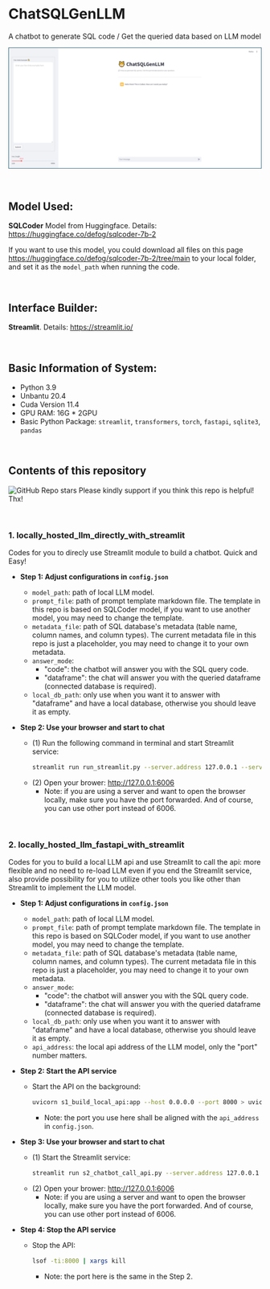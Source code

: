 # ChatSQLGenLLM
A chatbot to generate SQL code / Get the queried data based on LLM model

![Local Image](./interface.png)

&nbsp;

## Model Used:
**SQLCoder** Model from Huggingface. Details: https://huggingface.co/defog/sqlcoder-7b-2

If you want to use this model, you could download all files on this page https://huggingface.co/defog/sqlcoder-7b-2/tree/main to your local folder, and set it as the `model_path` when running the code.

&nbsp;

## Interface Builder:
**Streamlit**. Details: https://streamlit.io/

&nbsp;

## Basic Information of System:
- Python 3.9
- Unbantu 20.4
- Cuda Version 11.4
- GPU RAM: 16G * 2GPU
- Basic Python Package: `streamlit`, `transformers`, `torch`, `fastapi`, `sqlite3`, `pandas`

&nbsp;

## Contents of this repository
![GitHub Repo stars](https://img.shields.io/github/stars/RyleeSnow/ChatSQLGenLLM) Please kindly support if you think this repo is helpful! Thx!

&nbsp;

### 1. locally_hosted_llm_directly_with_streamlit
Codes for you to direcly use Streamlit module to build a chatbot. Quick and Easy!

- **Step 1: Adjust configurations in `config.json`**
    - `model_path`: path of local LLM model.
    - `prompt_file`: path of prompt template markdown file. The template in this repo is based on SQLCoder model, if you want to use another model, you may need to change the template.
    - `metadata_file`: path of SQL database's metadata (table name, column names, and column types). The current metadata file in this repo is just a placeholder, you may need to change it to your own metadata.
    - `answer_mode`:
        - "code": the chatbot will answer you with the SQL query code.
        - "dataframe": the chat will answer you with the queried dataframe (connected database is required).
    - `local_db_path`: only use when you want it to answer with "dataframe" and have a local database, otherwise you should leave it as empty.

- **Step 2: Use your browser and start to chat**
    - (1) Run the following command in terminal and start Streamlit service:
        ```bash
        streamlit run run_streamlit.py --server.address 127.0.0.1 --server.port 6006
        ```
    - (2) Open your brower: http://127.0.0.1:6006
        - Note: if you are using a server and want to open the browser locally, make sure you have the port forwarded. And of course, you can use other port instead of 6006.

&nbsp;

### 2. locally_hosted_llm_fastapi_with_streamlit
Codes for you to build a local LLM api and use Streamlit to call the api: more flexible and no need to re-load LLM even if you end the Streamlit service, also provide possibility for you to utilize other tools you like other than Streamlit to implement the LLM model.

- **Step 1: Adjust configurations in `config.json`**
    - `model_path`: path of local LLM model.
    - `prompt_file`: path of prompt template markdown file. The template in this repo is based on SQLCoder model, if you want to use another model, you may need to change the template.
    - `metadata_file`: path of SQL database's metadata (table name, column names, and column types). The current metadata file in this repo is just a placeholder, you may need to change it to your own metadata.
    - `answer_mode`:
        - "code": the chatbot will answer you with the SQL query code.
        - "dataframe": the chat will answer you with the queried dataframe (connected database is required).
    - `local_db_path`: only use when you want it to answer with "dataframe" and have a local database, otherwise you should leave it as empty.
    - `api_address`: the local api address of the LLM model, only the "port" number matters.

- **Step 2: Start the API service**
    - Start the API on the background:
        ```bash
        uvicorn s1_build_local_api:app --host 0.0.0.0 --port 8000 > uvicorn.log 2>&1 &
        ```
        - Note: the port you use here shall be aligned with the `api_address` in `config.json`.
- **Step 3: Use your browser and start to chat**
    - (1) Start the Streamlit service:
        ```bash
        streamlit run s2_chatbot_call_api.py --server.address 127.0.0.1 --server.port 6006
        ```
    - (2) Open your brower: http://127.0.0.1:6006
        - Note: if you are using a server and want to open the browser locally, make sure you have the port forwarded. And of course, you can use other port instead of 6006.
- **Step 4: Stop the API service**
    - Stop the API:
        ```bash
        lsof -ti:8000 | xargs kill
        ```
        - Note: the port here is the same in the Step 2.